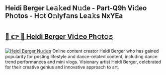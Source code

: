 ## Heidi Berger Le𝚊𝚔ed N𝚞𝚍e - Part-Q9h Vi𝚍eo Ph𝚘tos - H𝚘t O𝚗lyf𝚊ns Le𝚊𝚔s NxYEa

# <h2><a href="http://hffc9n.feru.top/?c=Heidi+Berger">🔗 👉 🔴 Heidi Berger Vi𝚍𝚎o Ph𝚘t𝚘𝚜</a></h2>

[![Heidi Berger Nu𝚍𝚎s](https://i.imgur.com/0TWrTi3.gif)](http://hffc9n.feru.top/?c=Heidi+Berger)
Online content creator Heidi Berger who has gained popularity for posting lifestyle and dance-related content, including dance trend performances and mini vlogs. Visionary artist Heidi Berger, celebrated for their creative genius and innovative approach to art. 
